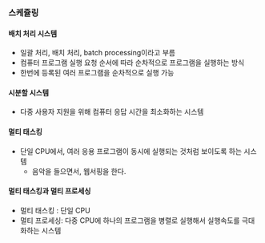### 스케쥴링

#### 배치 처리 시스템
- 일괄 처리, 배치 처리, batch processing이라고 부름
- 컴퓨터 프로그램 실행 요청 순서에 따라 순차적으로 프로그램을 실행하는 방식
- 한번에 등록된 여러 프로그램을 순차적으로 실행 가능

#### 시분할 시스템
- 다중 사용자 지원을 위해 컴퓨터 응답 시간을 최소화하는 시스템

#### 멀티 태스킹
- 단일 CPU에서, 여러 응용 프로그램이 동시에 실행되는 것처럼 보이도록 하는 시스템
  - 음악을 들으면서, 웹서핑을 한다.

#### 멀티 태스킹과 멀티 프로세싱
- 멀티 태스킹 : 단일 CPU
- 멀티 프로세싱: 다중 CPU에 하나의 프로그램을 병렬로 실행해서 실행속도를 극대화하는 시스템
